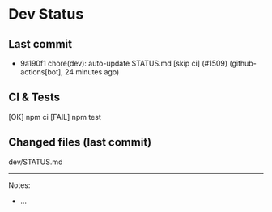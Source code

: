 # Dev Status

## Last commit
- 9a190f1 chore(dev): auto-update STATUS.md [skip ci] (#1509) (github-actions[bot], 24 minutes ago)
## CI & Tests
[OK] npm ci
[FAIL] npm test

## Changed files (last commit)
dev/STATUS.md

---
Notes:
- ...
